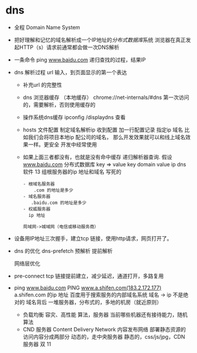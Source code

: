 # dns 

- 全程 Domain Name System
- 把好理解和记忆的域名解析成一个IP地址的*分布式数据库*系统
      浏览器在真正发起HTTP（s）请求前通常都会做一次DNS解析
- 一条命令
  ping www.baidu.com 递归查找的过程，结果IP

- dns 解析过程
    url 输入，到页面显示的第一个表达
    - 补充url 的完整性
    - dns 浏览器缓存 （本地缓存）
         chrome://net-internals/#dns
         第一次访问的，需要解析，否则使用缓存的
    - 操作系统dns缓存
         ipconfig /displaydns 查看
    - hosts 文件配置
         制定域名解析ip 收到配置
         加一行配置记录 指定ip 域名
         比如我们会将项目本地ip 配公司的域名，
         那么开发效果就可以和线上域名效果一样。更安全
         开发中经常使用

    - 如果上面三者都没有，也就是没有命中缓存
          递归解析器查询.
          假设 www.baidu.com 
          分布式数据库 key => value  key domain value ip
          dns 软件  13 组根服务器的ip 地址和域名 写死的

          - 根域名服务器
              .com 的地址是多少
          - 域名服务器
             .baidu.com 的地址是多少
          - 权威服务器
            ip 地址

          局域网->城域网（电信或移动服务商） 

- 设备用IP地址三次握手，建立tcp 链接，使用http请求，网页打开了。

- dns 的优化
    dns-prefetch 预解析 提前解析
    <link type="dns-prefetch" href="//g.alicdn.com">
    网络层优化

- pre-connect 
    tcp 链接提前建立，减少延迟，通道打开，多路复用
    <link data-n-head="ssr" rel="preconnect" href="//
    unpkg.byted-static.com/" crossorigin="anonymous">

- ping www.baidu.com
PING www.a.shifen.com(183.2.172.177)
    a.shifen.com 的ip 地址
    百度用于搜索服务的内部域名系统
    域名 -> ip 不是绝对的
    域名背后 一堆服务器，分布式的，多地的机房（就近原则）
    
    - 负载均衡
         容灾、高性能
         算法，服务器
         当前哪些机器还有接待能力，随机算法
    - CND 服务器
         Content Delivery Network
         内容发布网络
         部署静态资源的
         访问内容分成两部分
         动态的，走中央服务器
         静态的，css/js/jpg，CDN 服务器
            双 11



